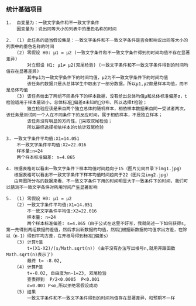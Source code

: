 ### 统计基础项目
    1.  自变量为：一致文字条件和不一致文字条件
        因变量为：说出同等大小的列表中的墨色名称的时间

    2.  (1) 此任务的适当假设集是：一致文字条件和不一致文字条件是否会影响说出同等大小的列表中的墨色名称的时间
        (2) 零假设 H0: μ1 = μ2 (一致文字条件和不一致文字条件得到的时间均值不存在显著差异)
            对立假设 H1: μ1≠ μ2(双尾检验) (一致文字条件和不一致文字条件得到的时间均值存在显著差异)
            其中μ1为一致文字条件下的时间均值，μ2为不一致文字条件下的时间均值
            该任务的数据只是从总体学生中取出了一部分数据，所以μ1,μ2都是样本均值，而不是总体均值
        (3) 该任务给出了两组不同条件下的样本数据，没有给出总体均值μ和总体标准偏差σ，t检验适用于样本量较小，总体标准偏差σ未知的分布，所以选择t检验；
            独立检验应该是来自两个独立总体的随机样本，相依样本数据来自同一受试者两次，该任务是测试同一个人在不同条件下的反应时间，属于相依样本，不是独立样本；
            该任务没有明显的方向性，采取双尾检验；
            所以最终选择相依样本的t统计双尾检验

    3. 一致文字条件平均值:X1=14.051
        不一致文字条件平均值:X2=22.016  
        样本量:n=24
        两个样本标准偏差: s=4.865

    4. 根据表格可以看出一致文字条件下样本均值时间趋向于15（图片见同目录下img1.jpg）
       根据表格可以看出不一致文字条件下样本均值时间趋向于22（图片见img2.jpg）
       由两图所分布的数据来看，不一致文字条件下用的时间明显大于一致条件下的时间，我们可以猜测不一致文字条件对所用时间产生显著影响

    5.  (1) 零假设 H0: μ1 = μ2
        (2) 一致文字条件平均值:X1=14.051 
            不一致文字条件平均值:X2=22.016
            样本量: n=24 
            两个样本标准偏差: s=4.865（由于公式在这里不好写，我就简述一下如何获得s,第一先得到两组数据的差值，然后求出新数据的均值，然后根据新数据的均值求出方差，在除以（n-1）得到平均方差，在开根号得到标准偏差s）
        (3) 计算t值
            t=(X1-X2)/(s/Math.sqrt(n)) (由于没有办法写出根号n,就用开跟函数Math.sqrt(n)表示了)
            最终 t= -8.02, 
        (4) 计算P值
            t=-8.02, 自由度为n-1=23, 双尾检验
            查表得到  P/2<0.0005  P<0.001
            α=0.001 P<α,所以拒绝零假设成功
        (5) 结果
            一致文字条件和不一致文字条件得到的时间均值存在显著差异，和预期不一样

